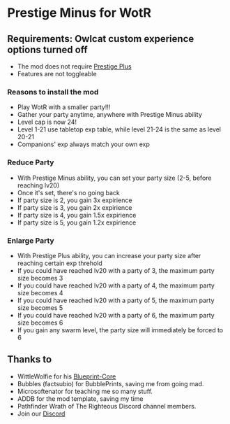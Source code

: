 # Prestige Minus for WotR
## Requirements: Owlcat custom experience options turned off
- The mod does not require [Prestige Plus](https://github.com/YLMstring/Prestige-Plus)
- Features are not toggleable
### Reasons to install the mod
- Play WotR with a smaller party!!!
- Gather your party anytime, anywhere with Prestige Minus ability
- Level cap is now 24!
- Level 1-21 use tabletop exp table, while level 21-24 is the same as level 20-21
- Companions' exp always match your own exp
### Reduce Party
- With Prestige Minus ability, you can set your party size (2-5, before reaching lv20)
- Once it's set, there's no going back
- If party size is 2, you gain 3x expirience
- If party size is 3, you gain 2x expirience
- If party size is 4, you gain 1.5x expirience
- If party size is 5, you gain 1.2x expirience
### Enlarge Party
- With Prestige Plus ability, you can increase your party size after reaching certain exp threhold
- If you could have reached lv20 with a party of 3, the maximum party size becomes 3
- If you could have reached lv20 with a party of 4, the maximum party size becomes 4
- If you could have reached lv20 with a party of 5, the maximum party size becomes 5
- If you could have reached lv20 with a party of 6, the maximum party size becomes 6
- If you gain any swarm level, the party size will immediately be forced to 6

## Thanks to  
-   WittleWolfie for his [Blueprint-Core](https://wittlewolfie.github.io/WW-Blueprint-Core/index.html)
-   Bubbles (factsubio) for BubblePrints, saving me from going mad.
-   Microsoftenator for teaching me so many stuff.
-   ADDB for the mod template, saving my time   
-   Pathfinder Wrath of The Righteous Discord channel members.
-   Join our [Discord](https://discord.com/invite/wotr)
